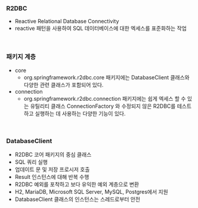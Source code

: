 ### R2DBC

* Reactive Relational Database Connectivity
* reactive 패턴을 사용하여 SQL 데이터베이스에 대한 엑세스를 표준화하는 작업

<br>

### 패키지 계층

* core
    * org.springframework.r2dbc.core 패키지에는 DatabaseClient 클래스와 다양한 관련 클래스가 포함되어 있다.
* connection
    * org.springframework.r2dbc.connection 패키지에는 쉽게 엑세스 할 수 있는 유틸리티 클래스 ConnectionFactory 와 수정되지 않은 R2DBC를 테스트하고 실행하는 데 사용하는 다양한 기능이 있다.

<br>

### DatabaseClient

* R2DBC 코어 패키지의 중심 클래스
* SQL 쿼리 실행
* 업데이트 문 및 저장 프로시저 호출
* Result 인스턴스에 대해 반복 수행
* R2DBC 예외를 포착하고 보다 유익한 예외 계층으로 변환
* H2, MariaDB, Microsoft SQL Server, MySQL, Postgres에서 지원
* DatabaseClient 클래스의 인스턴스는 스레드로부터 안전
